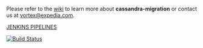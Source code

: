 Please refer to the [wiki](https://ewegithub.sb.karmalab.net/ContentSolutions/cassandra-migration/wiki) to learn more about **cassandra-migration** or contact us at vortex@expedia.com.

[JENKINS PIPELINES](https://jenkins.karmalab.net/jenkins/view/CS/view/PLATFORM/view/CASSANDRA-MIGRATION/)

[![Build Status](https://jenkins.karmalab.net/jenkins/view/CS/view/PLATFORM/view/CASSANDRA-MIGRATION/view/DEVELOP/job/Cassandra-Migration.DEV_LANE.build/badge/icon)](https://jenkins.karmalab.net/jenkins/view/CS/view/PLATFORM/view/CASSANDRA-MIGRATION/view/DEVELOP/)
  
  

